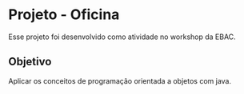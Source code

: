 # Projeto - Oficina
Esse projeto foi desenvolvido como atividade no workshop da EBAC.

## Objetivo
Aplicar os conceitos de programação orientada a objetos com java.
